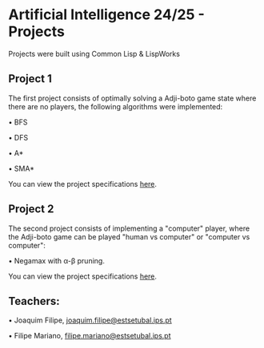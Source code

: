 # Artificial Intelligence 24/25 - Projects

Projects were built using Common Lisp & LispWorks

## Project 1

The first project consists of optimally solving a Adji-boto game state where there are no players, the following algorithms were implemented:

• BFS

• DFS

• A*

• SMA*

You can view the project specifications [here](projeto1.pdf).

## Project 2

The second project consists of implementing a "computer" player, where the Adji-boto game can be played "human vs computer" or "computer vs computer":

• Negamax with α-β pruning.

You can view the project specifications [here](projeto2.pdf).

## Teachers: 

• Joaquim Filipe, joaquim.filipe@estsetubal.ips.pt

• Filipe Mariano, filipe.mariano@estsetubal.ips.pt
